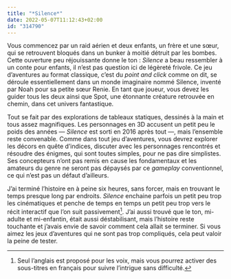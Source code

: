 ```yaml
---
title: "*Silence*"
date: 2022-05-07T11:12:43+02:00
id: "314790"
---
```


Vous commencez par un raid aérien et deux enfants, un frère et une sœur, qui se retrouvent bloqués dans un bunker à moitié détruit par les bombes. Cette ouverture peu réjouissante donne le ton : *Silence* a beau ressembler à un conte pour enfants, il n’est pas question ici de légèreté frivole. Ce jeu d’aventures au format classique, c’est du *point and click* comme on dit, se déroule essentiellement dans un monde imaginaire nommé Silence, inventé par Noah pour sa petite sœur Renie. En tant que joueur, vous devez les guider tous les deux ainsi que Spot, une étonnante créature retrouvée en chemin, dans cet univers fantastique. 

Tout se fait par des explorations de tableaux statiques, dessinés à la main et tous assez magnifiques. Les personnages en 3D accusent un petit peu le poids des années — *Silence* est sorti en 2016 après tout —, mais l’ensemble reste convenable. Comme dans tout jeu d’aventures, vous devrez explorer les décors en quête d’indices, discuter avec les personnages rencontrés et résoudre des énigmes, qui sont toutes simples, pour ne pas dire simplistes. Ses concepteurs n’ont pas remis en cause les fondamentaux et les amateurs du genre ne seront pas dépaysés par ce *gameplay* conventionnel, ce qui n’est pas un défaut d’ailleurs.

J’ai terminé l’histoire en à peine six heures, sans forcer, mais en trouvant le temps presque long par endroits. *Silence* enchaine parfois un petit peu trop les cinématiques et penche de temps en temps un petit peu trop vers le récit interactif que l’on suit passivement[^1]. J’ai aussi trouvé que le ton, mi-adulte et mi-enfantin, était aussi déstabilisant, mais l’histoire reste touchante et j’avais envie de savoir comment cela allait se terminer. Si vous aimez les jeux d’aventures qui ne sont pas trop compliqués, cela peut valoir la peine de tester. 

[^1]: Seul l’anglais est proposé pour les voix, mais vous pourrez activer des sous-titres en français pour suivre l’intrigue sans difficulté.
